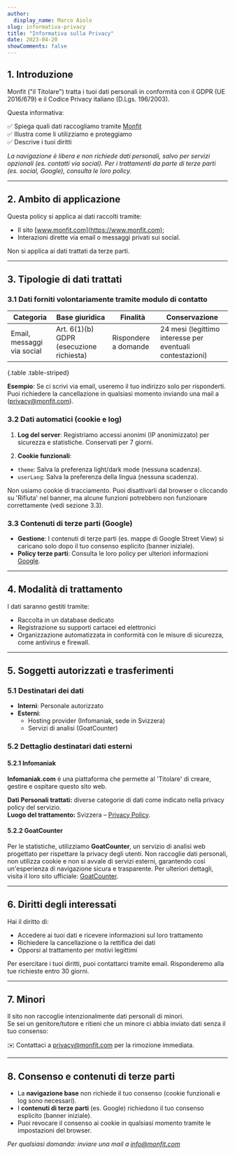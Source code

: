 ```yaml
---
author:
  display_name: Marco Aiolo
slug: informativa-privacy
title: "Informativa sulla Privacy"
date: 2023-04-20
showComments: false
---
```


## 1. Introduzione

Monfit ("il Titolare")  tratta i tuoi dati personali in conformità con il GDPR (UE 2016/679) e il Codice Privacy italiano (D.Lgs. 196/2003). 

Questa informativa:

✅ Spiega quali dati raccogliamo tramite [Monfit](https://www.monfit.com)  
✅ Illustra come li utilizziamo e proteggiamo  
✅ Descrive i tuoi diritti   

*La navigazione è libera e non richiede dati personali, salvo per servizi opzionali (es. contatti via social). Per i trattamenti da parte di terze parti (es. social, Google), consulta le loro policy.*  

---

## 2. Ambito di applicazione

Questa policy si applica ai dati raccolti tramite:
- Il sito [www.monfit.com](https://www.monfit.com);  
- Interazioni dirette via email o messaggi privati sui social. 

Non si applica ai dati trattati da terze parti.

---

## 3. Tipologie di dati trattati

### 3.1 Dati forniti volontariamente tramite modulo di contatto

| Categoria | Base giuridica | Finalità | Conservazione |  
|-----------|----------------|----------|--------------|  
| Email, messaggi via social | Art. 6(1)(b) GDPR (esecuzione richiesta) | Rispondere a domande | 24 mesi (legittimo interesse per eventuali contestazioni) |  
{.table .table-striped}

**Esempio**: Se ci scrivi via email, useremo il tuo indirizzo solo per risponderti. Puoi richiedere la cancellazione in qualsiasi momento inviando una mail a (privacy@monfit.com).  


### 3.2 Dati automatici (cookie e log)

1. **Log del server**: Registriamo accessi anonimi (IP anonimizzato) per sicurezza e statistiche. Conservati per 7 giorni.  

2. **Cookie funzionali**:  
  * `theme`: Salva la preferenza light/dark mode (nessuna scadenza).
  * `userLang`: Salva la preferenza della lingua (nessuna scadenza).  

  Non usiamo cookie di tracciamento. Puoi disattivarli dal browser o cliccando su 'Rifiuta' nel banner, ma alcune funzioni potrebbero non funzionare correttamente (vedi sezione 3.3).  


### 3.3 Contenuti di terze parti (Google) 

- **Gestione**: I contenuti di terze parti (es. mappe di Google Street View) si caricano solo dopo il tuo consenso esplicito (banner iniziale).  
- **Policy terze parti**: Consulta le loro policy per ulteriori informazioni [Google](https://policies.google.com/?hl=it).  

---

## 4. Modalità di trattamento

I dati saranno gestiti tramite:

- Raccolta in un database dedicato
- Registrazione su supporti cartacei ed elettronici
- Organizzazione automatizzata in conformità con le misure di sicurezza, come antivirus e firewall.

---

## 5. Soggetti autorizzati e trasferimenti

### 5.1 Destinatari dei dati

- **Interni**: Personale autorizzato
- **Esterni**: 
  - Hosting provider (Infomaniak, sede in Svizzera)
  - Servizi di analisi (GoatCounter)

### 5.2 Dettaglio destinatari dati esterni

#### 5.2.1 Infomaniak

**Infomaniak.com** è una piattaforma che permette al 'Titolare' di creare, gestire e ospitare questo sito web.

**Dati Personali trattati:** diverse categorie di dati come indicato nella privacy policy del servizio.  
**Luogo del trattamento:** Svizzera – [Privacy Policy](https://www.infomaniak.com/it/cgv/informativa-sulla-privacy).

#### 5.2.2 GoatCounter

Per le statistiche, utilizziamo **GoatCounter**, un servizio di analisi web progettato per rispettare la privacy degli utenti. Non raccoglie dati personali, non utilizza cookie e non si avvale di servizi esterni, garantendo così un'esperienza di navigazione sicura e trasparente. 
Per ulteriori dettagli, visita il loro sito ufficiale: [GoatCounter](https://www.goatcounter.com).

---

## 6. Diritti degli interessati

Hai il diritto di:

- Accedere ai tuoi dati e ricevere informazioni sul loro trattamento
- Richiedere la cancellazione o la rettifica dei dati
- Opporsi al trattamento per motivi legittimi

Per esercitare i tuoi diritti, puoi contattarci tramite email.
Risponderemo alla tue richieste entro 30 giorni.

---

## 7. Minori

Il sito non raccoglie intenzionalmente dati personali di minori.  
Se sei un genitore/tutore e ritieni che un minore ci abbia inviato dati senza il tuo consenso:  

✉️ Contattaci a [privacy@monfit.com](mailto:privacy@monfit.com) per la rimozione immediata. 

---

## 8. Consenso e contenuti di terze parti

- La **navigazione base** non richiede il tuo consenso (cookie funzionali e log sono necessari).  
- I **contenuti di terze parti** (es. Google) richiedono il tuo consenso esplicito (banner iniziale).  
- Puoi revocare il consenso ai cookie in qualsiasi momento tramite le impostazioni del browser.

*Per qualsiasi domanda: inviare una mail a info@monfit.com*  

